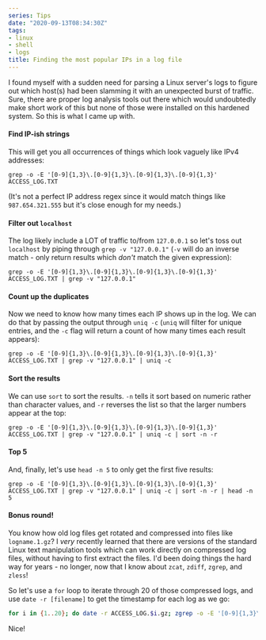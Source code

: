 ```yaml
---
series: Tips
date: "2020-09-13T08:34:30Z"
tags:
- linux
- shell
- logs
title: Finding the most popular IPs in a log file
---
```


I found myself with a sudden need for parsing a Linux server's logs to figure out which host(s) had been slamming it with an unexpected burst of traffic. Sure, there are proper log analysis tools out there which would undoubtedly make short work of this but none of those were installed on this hardened system. So this is what I came up with.

#### Find IP-ish strings
This will get you all occurrences of things which look vaguely like IPv4 addresses:
```shell
grep -o -E '[0-9]{1,3}\.[0-9]{1,3}\.[0-9]{1,3}\.[0-9]{1,3}' ACCESS_LOG.TXT
```
(It's not a perfect IP address regex since it would match things like `987.654.321.555` but it's close enough for my needs.)

#### Filter out `localhost`
The log likely include a LOT of traffic to/from `127.0.0.1` so let's toss out `localhost` by piping through `grep -v "127.0.0.1"` (`-v` will do an inverse match - only return results which *don't* match the given expression):
```shell
grep -o -E '[0-9]{1,3}\.[0-9]{1,3}\.[0-9]{1,3}\.[0-9]{1,3}' ACCESS_LOG.TXT | grep -v "127.0.0.1"
```

#### Count up the duplicates
Now we need to know how many times each IP shows up in the log. We can do that by passing the output through `uniq -c` (`uniq` will filter for unique entries, and the `-c` flag will return a count of how many times each result appears):
```shell
grep -o -E '[0-9]{1,3}\.[0-9]{1,3}\.[0-9]{1,3}\.[0-9]{1,3}' ACCESS_LOG.TXT | grep -v "127.0.0.1" | uniq -c
```

#### Sort the results
We can use `sort` to sort the results. `-n` tells it sort based on numeric rather than character values, and `-r` reverses the list so that the larger numbers appear at the top:
```shell
grep -o -E '[0-9]{1,3}\.[0-9]{1,3}\.[0-9]{1,3}\.[0-9]{1,3}' ACCESS_LOG.TXT | grep -v "127.0.0.1" | uniq -c | sort -n -r
```

#### Top 5
And, finally, let's use `head -n 5` to only get the first five results:
```shell
grep -o -E '[0-9]{1,3}\.[0-9]{1,3}\.[0-9]{1,3}\.[0-9]{1,3}' ACCESS_LOG.TXT | grep -v "127.0.0.1" | uniq -c | sort -n -r | head -n 5
```

#### Bonus round!
You know how old log files get rotated and compressed into files like `logname.1.gz`? I *very* recently learned that there are versions of the standard Linux text manipulation tools which can work directly on compressed log files, without having to first extract the files. I'd been doing things the hard way for years - no longer, now that I know about `zcat`, `zdiff`, `zgrep`, and `zless`!

So let's use a `for` loop to iterate through 20 of those compressed logs, and use `date -r [filename]` to get the timestamp for each log as we go:
```bash
for i in {1..20}; do date -r ACCESS_LOG.$i.gz; zgrep -o -E '[0-9]{1,3}\.[0-9]{1,3}\.[0-9]{1,3}\.[0-9]{1,3}' \ACCESS_LOG.log.$i.gz | grep -v "127.0.0.1" | uniq -c | sort -n -r | head -n 5; done
```
Nice!